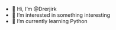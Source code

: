 - 👋 Hi, I’m @Drerjirk
- 👀 I’m interested in something interesting
- 🌱 I’m currently learning Python
